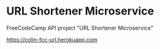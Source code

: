 # URL Shortener Microservice
FreeCodeCamp API project "URL Shortener Microservice"

https://colin-fcc-url.herokuapp.com

